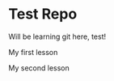# Test Repo

<p> 
Will be learning git here, test!
</p>
<p>
My first lesson
</p>
<p>
My second lesson
</p>